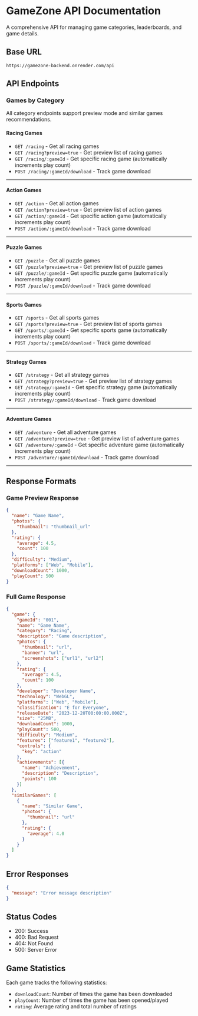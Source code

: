 # GameZone API Documentation

A comprehensive API for managing game categories, leaderboards, and game details.

## Base URL
```
https://gamezone-backend.onrender.com/api
```

## API Endpoints

### Games by Category
All category endpoints support preview mode and similar games recommendations.

#### Racing Games
- `GET /racing` - Get all racing games
- `GET /racing?preview=true` - Get preview list of racing games
- `GET /racing/:gameId` - Get specific racing game (automatically increments play count)
- `POST /racing/:gameId/download` - Track game download

---

#### Action Games
- `GET /action` - Get all action games
- `GET /action?preview=true` - Get preview list of action games
- `GET /action/:gameId` - Get specific action game (automatically increments play count)
- `POST /action/:gameId/download` - Track game download

---

#### Puzzle Games
- `GET /puzzle` - Get all puzzle games
- `GET /puzzle?preview=true` - Get preview list of puzzle games
- `GET /puzzle/:gameId` - Get specific puzzle game (automatically increments play count)
- `POST /puzzle/:gameId/download` - Track game download

---

#### Sports Games
- `GET /sports` - Get all sports games
- `GET /sports?preview=true` - Get preview list of sports games
- `GET /sports/:gameId` - Get specific sports game (automatically increments play count)
- `POST /sports/:gameId/download` - Track game download

---

#### Strategy Games
- `GET /strategy` - Get all strategy games
- `GET /strategy?preview=true` - Get preview list of strategy games
- `GET /strategy/:gameId` - Get specific strategy game (automatically increments play count)
- `POST /strategy/:gameId/download` - Track game download

---

#### Adventure Games
- `GET /adventure` - Get all adventure games
- `GET /adventure?preview=true` - Get preview list of adventure games
- `GET /adventure/:gameId` - Get specific adventure game (automatically increments play count)
- `POST /adventure/:gameId/download` - Track game download

---

## Response Formats

### Game Preview Response
```json
{
  "name": "Game Name",
  "photos": {
    "thumbnail": "thumbnail_url"
  },
  "rating": {
    "average": 4.5,
    "count": 100
  },
  "difficulty": "Medium",
  "platforms": ["Web", "Mobile"],
  "downloadCount": 1000,
  "playCount": 500
}
```

### Full Game Response
```json
{
  "game": {
    "gameId": "001",
    "name": "Game Name",
    "category": "Racing",
    "description": "Game description",
    "photos": {
      "thumbnail": "url",
      "banner": "url",
      "screenshots": ["url1", "url2"]
    },
    "rating": {
      "average": 4.5,
      "count": 100
    },
    "developer": "Developer Name",
    "technology": "WebGL",
    "platforms": ["Web", "Mobile"],
    "classification": "E for Everyone",
    "releaseDate": "2023-12-20T00:00:00.000Z",
    "size": "25MB",
    "downloadCount": 1000,
    "playCount": 500,
    "difficulty": "Medium",
    "features": ["feature1", "feature2"],
    "controls": {
      "key": "action"
    },
    "achievements": [{
      "name": "Achievement",
      "description": "Description",
      "points": 100
    }]
  },
  "similarGames": [
    {
      "name": "Similar Game",
      "photos": {
        "thumbnail": "url"
      },
      "rating": {
        "average": 4.0
      }
    }
  ]
}
```

## Error Responses
```json
{
  "message": "Error message description"
}
```

## Status Codes
- 200: Success
- 400: Bad Request
- 404: Not Found
- 500: Server Error

## Game Statistics
Each game tracks the following statistics:
- `downloadCount`: Number of times the game has been downloaded
- `playCount`: Number of times the game has been opened/played
- `rating`: Average rating and total number of ratings